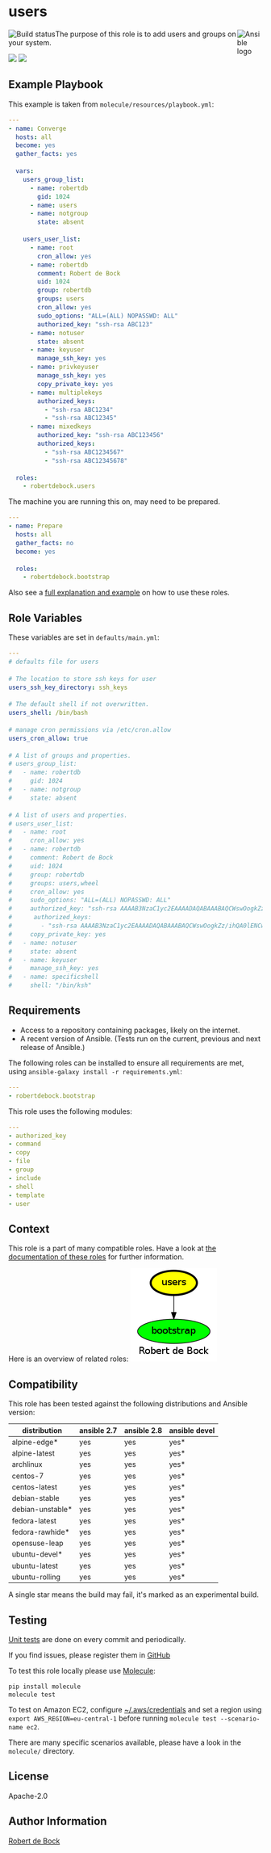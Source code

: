 users
=========

<img src="https://docs.ansible.com/ansible-tower/3.2.4/html_ja/installandreference/_static/images/logo_invert.png" width="10%" height="10%" alt="Ansible logo" align="right"/>
<a href="https://travis-ci.org/robertdebock/ansible-role-users"><img src="https://travis-ci.org/robertdebock/ansible-role-users.svg?branch=master" alt="Build status" align="left"/></a>

The purpose of this role is to add users and groups on your system.

<img src="https://img.shields.io/ansible/role/d/29201"/>
<img src="https://img.shields.io/ansible/quality/29201"/>

Example Playbook
----------------

This example is taken from `molecule/resources/playbook.yml`:
```yaml
---
- name: Converge
  hosts: all
  become: yes
  gather_facts: yes

  vars:
    users_group_list:
      - name: robertdb
        gid: 1024
      - name: users
      - name: notgroup
        state: absent

    users_user_list:
      - name: root
        cron_allow: yes
      - name: robertdb
        comment: Robert de Bock
        uid: 1024
        group: robertdb
        groups: users
        cron_allow: yes
        sudo_options: "ALL=(ALL) NOPASSWD: ALL"
        authorized_key: "ssh-rsa ABC123"
      - name: notuser
        state: absent
      - name: keyuser
        manage_ssh_key: yes
      - name: privkeyuser
        manage_ssh_key: yes
        copy_private_key: yes
      - name: multiplekeys
        authorized_keys:
          - "ssh-rsa ABC1234"
          - "ssh-rsa ABC12345"
      - name: mixedkeys
        authorized_key: "ssh-rsa ABC123456"
        authorized_keys:
          - "ssh-rsa ABC1234567"
          - "ssh-rsa ABC12345678"

  roles:
    - robertdebock.users
```

The machine you are running this on, may need to be prepared.
```yaml
---
- name: Prepare
  hosts: all
  gather_facts: no
  become: yes

  roles:
    - robertdebock.bootstrap
```

Also see a [full explanation and example](https://robertdebock.nl/how-to-use-these-roles.html) on how to use these roles.

Role Variables
--------------

These variables are set in `defaults/main.yml`:
```yaml
---
# defaults file for users

# The location to store ssh keys for user
users_ssh_key_directory: ssh_keys

# The default shell if not overwritten.
users_shell: /bin/bash

# manage cron permissions via /etc/cron.allow
users_cron_allow: true

# A list of groups and properties.
# users_group_list:
#   - name: robertdb
#     gid: 1024
#   - name: notgroup
#     state: absent

# A list of users and properties.
# users_user_list:
#   - name: root
#     cron_allow: yes
#   - name: robertdb
#     comment: Robert de Bock
#     uid: 1024
#     group: robertdb
#     groups: users,wheel
#     cron_allow: yes
#     sudo_options: "ALL=(ALL) NOPASSWD: ALL"
#     authorized_key: "ssh-rsa AAAAB3NzaC1yc2EAAAADAQABAAABAQCWswOogkZz/ihQA0lENCwDwSzmtmBWtFwzIzDlfa+eb4rBt6rZBg7enKeMqYtStI/NDneBwZUFBDIMu5zJTbvg7A60/WDhWXZmU21tZnm8K7KREFYOUndc6h//QHig6IIaIwwBZHF1NgXLtZ0qrUUlNU5JSEhDJsObMlPHtE4vFP8twPnfc7hxAnYma5+knU6qTMCDvhBE5tGJdor4UGeAhu+SwSVDloYtt1vGTmnFn8M/OD/fRMksusPefxyshJ37jpB4jY/Z9vzaNHwcj33prwl1b/xRfxr/+KRJsyq+ZKs9u2TVw9g4p+XLdfDtzZ8thR2P3x3MFrZOdFmCbo/5"
#      authorized_keys:
#        - "ssh-rsa AAAAB3NzaC1yc2EAAAADAQABAAABAQCWswOogkZz/ihQA0lENCwDwSzmtmBWtFwzIzDlfa+eb4rBt6rZBg7enKeMqYtStI/NDneBwZUFBDIMu5zJTbvg7A60/WDhWXZmU21tZnm8K7KREFYOUndc6h//QHig6IIaIwwBZHF1NgXLtZ0qrUUlNU5JSEhDJsObMlPHtE4vFP8twPnfc7hxAnYma5+knU6qTMCDvhBE5tGJdor4UGeAhu+SwSVDloYtt1vGTmnFn8M/OD/fRMksusPefxyshJ37jpB4jY/Z9vzaNHwcj33prwl1b/xRfxr/+KRJsyq+ZKs9u2TVw9g4p+XLdfDtzZ8thR2P3x3MFrZOdFmCbo/5"
#     copy_private_key: yes
#   - name: notuser
#     state: absent
#   - name: keyuser
#     manage_ssh_key: yes
#   - name: specificshell
#     shell: "/bin/ksh"
```

Requirements
------------

- Access to a repository containing packages, likely on the internet.
- A recent version of Ansible. (Tests run on the current, previous and next release of Ansible.)

The following roles can be installed to ensure all requirements are met, using `ansible-galaxy install -r requirements.yml`:

```yaml
---
- robertdebock.bootstrap

```

This role uses the following modules:
```yaml
---
- authorized_key
- command
- copy
- file
- group
- include
- shell
- template
- user
```

Context
-------

This role is a part of many compatible roles. Have a look at [the documentation of these roles](https://robertdebock.nl/) for further information.

Here is an overview of related roles:
![dependencies](https://raw.githubusercontent.com/robertdebock/drawings/artifacts/users.png "Dependency")


Compatibility
-------------

This role has been tested against the following distributions and Ansible version:

|distribution|ansible 2.7|ansible 2.8|ansible devel|
|------------|-----------|-----------|-------------|
|alpine-edge*|yes|yes|yes*|
|alpine-latest|yes|yes|yes*|
|archlinux|yes|yes|yes*|
|centos-7|yes|yes|yes*|
|centos-latest|yes|yes|yes*|
|debian-stable|yes|yes|yes*|
|debian-unstable*|yes|yes|yes*|
|fedora-latest|yes|yes|yes*|
|fedora-rawhide*|yes|yes|yes*|
|opensuse-leap|yes|yes|yes*|
|ubuntu-devel*|yes|yes|yes*|
|ubuntu-latest|yes|yes|yes*|
|ubuntu-rolling|yes|yes|yes*|

A single star means the build may fail, it's marked as an experimental build.




Testing
-------

[Unit tests](https://travis-ci.org/robertdebock/ansible-role-users) are done on every commit and periodically.

If you find issues, please register them in [GitHub](https://github.com/robertdebock/ansible-role-users/issues)

To test this role locally please use [Molecule](https://github.com/ansible/molecule):
```
pip install molecule
molecule test
```

To test on Amazon EC2, configure [~/.aws/credentials](https://docs.aws.amazon.com/sdk-for-java/v1/developer-guide/credentials.html) and set a region using `export AWS_REGION=eu-central-1` before running `molecule test --scenario-name ec2`.

There are many specific scenarios available, please have a look in the `molecule/` directory.

License
-------

Apache-2.0


Author Information
------------------

[Robert de Bock](https://robertdebock.nl/)
